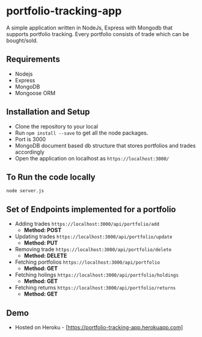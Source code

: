 # portfolio-tracking-app
A simple application written in NodeJs, Express with Mongodb that supports portfolio tracking. Every portfolio consists of trade which can be bought/sold.

## Requirements
- Nodejs
- Express
- MongoDB 
- Mongoose ORM

## Installation and Setup
- Clone the repository to your local
- Run `npm install --save` to get all the node packages.
- Port is 3000
- MongoDB document based db structure that stores portfolios and trades accordingly
- Open the application on localhost as `https://localhost:3000/`

## To Run the code locally
`node server.js`

## Set of Endpoints implemented for a portfolio
- Adding trades `https://localhost:3000/api/portfolio/add`
  - **Method: POST**
- Updating trades `https://localhost:3000/api/portfolio/update`
  - **Method: PUT**
- Removing trade `https://localhost:3000/api/portfolio/delete`
  - **Method: DELETE**
- Fetching portfolios `https://localhost:3000/api/portfolio`
  - **Method: GET**
- Fetching holings `https://localhost:3000/api/portfolio/holdings`
  - **Method: GET**
- Fetching returns `https://localhost:3000/api/portfolio/returns`
  - **Method: GET**

## Demo 
- Hosted on Heroku - [https://portfolio-tracking-app.herokuapp.com]
